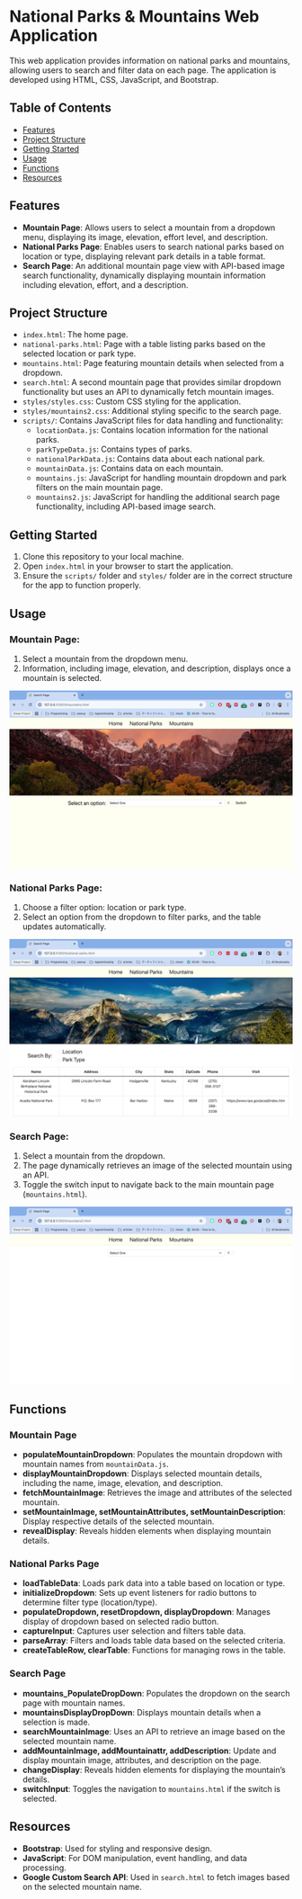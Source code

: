 # **National Parks & Mountains Web Application**

This web application provides information on national parks and mountains, allowing users to search and filter data on each page. The application is developed using HTML, CSS, JavaScript, and Bootstrap.

## **Table of Contents**
- [Features](#features)
- [Project Structure](#project-structure)
- [Getting Started](#getting-started)
- [Usage](#usage)
- [Functions](#functions)
- [Resources](#resources)

## **Features**
- **Mountain Page**: Allows users to select a mountain from a dropdown menu, displaying its image, elevation, effort level, and description.
- **National Parks Page**: Enables users to search national parks based on location or type, displaying relevant park details in a table format.
- **Search Page**: An additional mountain page view with API-based image search functionality, dynamically displaying mountain information including elevation, effort, and a description.

## **Project Structure**
- `index.html`: The home page.
- `national-parks.html`: Page with a table listing parks based on the selected location or park type.
- `mountains.html`: Page featuring mountain details when selected from a dropdown.
- `search.html`: A second mountain page that provides similar dropdown functionality but uses an API to dynamically fetch mountain images.
- `styles/styles.css`: Custom CSS styling for the application.
- `styles/mountains2.css`: Additional styling specific to the search page.
- `scripts/`: Contains JavaScript files for data handling and functionality:
  - `locationData.js`: Contains location information for the national parks.
  - `parkTypeData.js`: Contains types of parks.
  - `nationalParkData.js`: Contains data about each national park.
  - `mountainData.js`: Contains data on each mountain.
  - `mountains.js`: JavaScript for handling mountain dropdown and park filters on the main mountain page.
  - `mountains2.js`: JavaScript for handling the additional search page functionality, including API-based image search.

## **Getting Started**
1. Clone this repository to your local machine.
2. Open `index.html` in your browser to start the application.
3. Ensure the `scripts/` folder and `styles/` folder are in the correct structure for the app to function properly.

## **Usage**
### **Mountain Page:**
1. Select a mountain from the dropdown menu.
2. Information, including image, elevation, and description, displays once a mountain is selected.

![Mountain Page Screenshot](assets/page-screenshots/mountains-page.png)

### **National Parks Page:**
1. Choose a filter option: location or park type.
2. Select an option from the dropdown to filter parks, and the table updates automatically.

![National Parks Page Screenshot](assets/page-screenshots/national-parks-page.png)

### **Search Page:**
1. Select a mountain from the dropdown.
2. The page dynamically retrieves an image of the selected mountain using an API.
3. Toggle the switch input to navigate back to the main mountain page (`mountains.html`).

![Search Page Screenshot](assets/page-screenshots/mountains-page2.png)

## **Functions**
### **Mountain Page**
- **populateMountainDropdown**: Populates the mountain dropdown with mountain names from `mountainData.js`.
- **displayMountainDropdown**: Displays selected mountain details, including the name, image, elevation, and description.
- **fetchMountainImage**: Retrieves the image and attributes of the selected mountain.
- **setMountainImage, setMountainAttributes, setMountainDescription**: Display respective details of the selected mountain.
- **revealDisplay**: Reveals hidden elements when displaying mountain details.

### **National Parks Page**
- **loadTableData**: Loads park data into a table based on location or type.
- **initializeDropdown**: Sets up event listeners for radio buttons to determine filter type (location/type).
- **populateDropdown, resetDropdown, displayDropdown**: Manages display of dropdown based on selected radio button.
- **captureInput**: Captures user selection and filters table data.
- **parseArray**: Filters and loads table data based on the selected criteria.
- **createTableRow, clearTable**: Functions for managing rows in the table.

### **Search Page**
- **mountains_PopulateDropDown**: Populates the dropdown on the search page with mountain names.
- **mountainsDisplayDropDown**: Displays mountain details when a selection is made.
- **searchMountainImage**: Uses an API to retrieve an image based on the selected mountain name.
- **addMountainImage, addMountainattr, addDescription**: Update and display mountain image, attributes, and description on the page.
- **changeDisplay**: Reveals hidden elements for displaying the mountain’s details.
- **switchInput**: Toggles the navigation to `mountains.html` if the switch is selected.

## **Resources**
- **Bootstrap**: Used for styling and responsive design.
- **JavaScript**: For DOM manipulation, event handling, and data processing.
- **Google Custom Search API**: Used in `search.html` to fetch images based on the selected mountain name.
